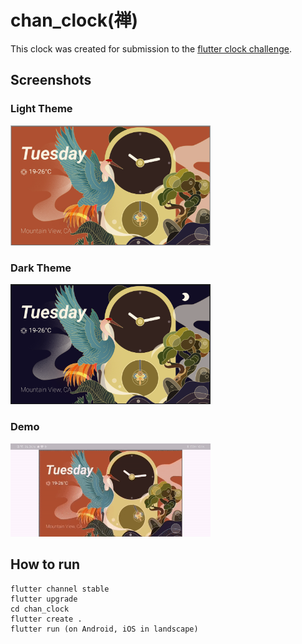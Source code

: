 # chan_clock(禅)

This clock was created for submission to the [flutter clock challenge](https://flutter.dev/clock).

## Screenshots

### Light Theme

<img src='chan_clock/art/light.png' width='320'>

### Dark Theme

<img src='chan_clock/art/dark.png' width='320'>

### Demo

<img src='chan_clock/art/demo.gif' width='320'>

## How to run

```
flutter channel stable
flutter upgrade
cd chan_clock
flutter create .
flutter run (on Android, iOS in landscape)
```
